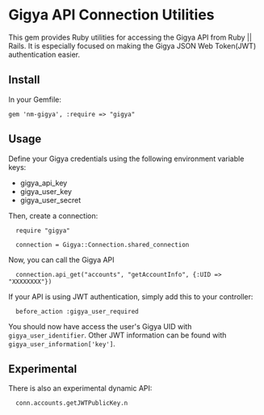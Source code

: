 # Gigya API Connection Utilities

This gem provides Ruby utilities for accessing the Gigya API from Ruby || Rails. It is especially focused on making the Gigya JSON Web Token(JWT) authentication easier.

## Install

In your Gemfile:

`gem 'nm-gigya', :require => "gigya"`

## Usage

Define your Gigya credentials using the following environment variable keys:

* gigya_api_key
* gigya_user_key
* gigya_user_secret

Then, create a connection:

```
  require "gigya"

  connection = Gigya::Connection.shared_connection
```

Now, you can call the Gigya API

```
  connection.api_get("accounts", "getAccountInfo", {:UID => "XXXXXXXX"})
```

If your API is using JWT authentication, simply add this to your controller:

```
  before_action :gigya_user_required
```

You should now have access the user's Gigya UID with `gigya_user_identifier`.
Other JWT information can be found with `gigya_user_information['key']`.

## Experimental

There is also an experimental dynamic API:

```
  conn.accounts.getJWTPublicKey.n
```
